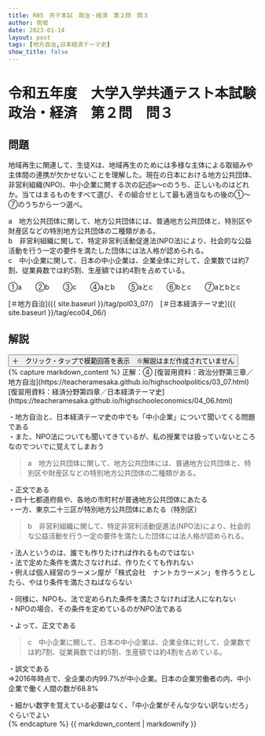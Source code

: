 ```yaml
---
title: R05　共テ本試　政治・経済　第２問　問３
author: 雨坂
date: 2023-01-14
layout: post
tags: [地方自治,日本経済テーマ史]
show_title: false
---
```

  
# 令和五年度　大学入学共通テスト本試験　政治・経済　第２問　問３  
  
## 問題  
地域再生に関連して、生徒Xは、地域再生のためには多様な主体による取組みや主体間の連携が欠かせないことを理解した。現在の日本における地方公共団体、非営利組織(NPO)、中小企業に関する次の記述a～cのうち、正しいものはどれか。当てはまるものをすべて選び、その組合せとして最も適当なもの後の①～⑦のうちから一つ選べ。  
  
a　地方公共団体に関して、地方公共団体には、普通地方公共団体と、特別区や財産区などの特別地方公共団体の二種類がある。  
b　非営利組織に関して、特定非営利活動促進法(NPO法)により、社会的な公益活動を行う一定の要件を満たした団体には法人格が認められる。  
c　中小企業に関して、日本の中小企業は、企業全体に対して、企業数では約7割、従業員数では約5割、生産額では約4割を占めている。  
  
①a　　②b　　③c　　④aとb　　⑤aとc　　⑥bとc　　⑦aとbとc  
  
[＃地方自治]({{ site.baseurl }}/tag/pol03_07/)　[＃日本経済テーマ史]({{ site.baseurl }}/tag/eco04_06/)  
  
## 解説  
<div class="collapsible">
  <button class="collapsible-button">＋　クリック・タップで模範回答を表示　※解説はまだ作成されていません</button>
  <div class="collapsible-content">
    {% capture markdown_content %}
正解：④  
[復習用資料：政治分野第三章／地方自治](https://teacheramesaka.github.io/highschoolpolitics/03_07.html)  
[復習用資料：経済分野第四章／日本経済テーマ史](https://teacheramesaka.github.io/highschooleconomics/04_06.html)  
  
・地方自治と、日本経済テーマ史の中でも「中小企業」について聞いてくる問題である  
・また、NPO法についても聞いてきているが、私の授業では扱っていないところなのでついでに覚えてしまおう  
  
>a　地方公共団体に関して、地方公共団体には、普通地方公共団体と、特別区や財産区などの特別地方公共団体の二種類がある。  
  
・正文である  
・四十七都道府県や、各地の市町村が普通地方公共団体にあたる  
・一方、東京二十三区が特別地方公共団体にあたる（特別区）  
  
>b　非営利組織に関して、特定非営利活動促進法(NPO法)により、社会的な公益活動を行う一定の要件を満たした団体には法人格が認められる。  
  
・法人というのは、誰でも作りたければ作れるものではない  
・法で定めた条件を満たさなければ、作りたくても作れない  
・例えば個人経営のラーメン屋が「株式会社　ナントカラーメン」を作ろうとしたら、やはり条件を満たさねばならない  
  
・同様に、NPOも、法で定められた条件を満たさなければ法人になれない  
・NPOの場合、その条件を定めているのがNPO法である  
  
・よって、正文である  
  
>c　中小企業に関して、日本の中小企業は、企業全体に対して、企業数では約7割、従業員数では約5割、生産額では約4割を占めている。  
  
・誤文である  
⇒2016年時点で、全企業の内99.7%が中小企業。日本の企業労働者の内、中小企業で働く人間の数が68.8%  
  
・細かい数字を覚えている必要はなく、「中小企業がそんな少ない訳ないだろ」ぐらいでよい  
    {% endcapture %}
    {{ markdown_content | markdownify }}
  </div>
</div>